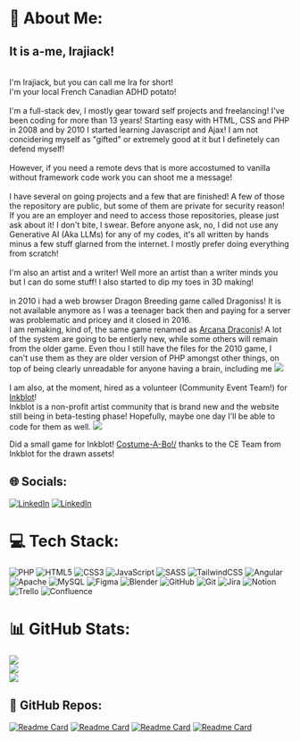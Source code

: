 # 💫 About Me:
<h2> It is a-me, Irajiack! </h2> <br>I'm Irajiack, but you can call me Ira for short! <br>I'm your local French Canadian ADHD potato! <br><br>I'm a full-stack dev, I mostly gear toward self projects and freelancing! I've been coding for more than 13 years! Starting easy with HTML, CSS and PHP in 2008 and by 2010 I started learning Javascript and Ajax! I am not concidering myself as "gifted" or extremely good at it but I definetely can defend myself! <br><br>However, if you need a remote devs that is more accostumed to vanilla without framework code work you can shoot me a message! <br><br>I have several on going projects and a few that are finished! A few of those the repository are public, but some of them are private for security reason! If you are an employer and need to access those repositories, please just ask about it! I don't bite, I swear. Before anyone ask, no, I did not use any Generative AI (Aka LLMs) for any of my codes, it's all written by hands minus a few stuff glarned from the internet. I mostly prefer doing everything from scratch! <br><br>I'm also an artist and a writer! Well more an artist than a writer minds you but I can do some stuff! I also started to dip my toes in 3D making!<br><br>in 2010 i had a web browser Dragon Breeding game called Dragoniss! It is not available anymore as I was a teenager back then and paying for a server was problematic and pricey and it closed in 2016. <br>I am remaking, kind of, the same game renamed as <a href="https://arcanadraconis.ca/">Arcana Draconis</a>! A lot of the system are going to be entierly new, while some others will remain from the older game. Even thou I still have the files for the 2010 game, I can't use them as they are older version of PHP amongst other things, on top of being clearly unreadable for anyone having a brain, including me <img src="https://cdn.discordapp.com/emojis/1049110600145448980.webp?size=96&quality=lossless"><br><br>I am also, at the moment, hired as a volunteer (Community Event Team!) for <a href="https://inkblot.art" target="_blank">Inkblot</a>! <br>Inkblot is a non-profit artist community that is brand new and the website still being in beta-testing phase! Hopefully, maybe one day I'll be able to code for them as well. <img src="https://cdn.discordapp.com/emojis/1112828851417002024.webp?size=40&quality=lossless">

Did a small game for Inkblot! <a href="https://costume-a-bo.inkblot.art/">Costume-A-Bo!/</a> thanks to the CE Team from Inkblot for the drawn assets!

## 🌐 Socials:
[![LinkedIn](https://img.shields.io/badge/LinkedIn-%230077B5.svg?logo=linkedin&logoColor=white)](https://linkedin.com/in/camille-élisabeth-bleau-32992b238) 
[![LinkedIn](https://img.shields.io/badge/Bluesky-0285FF?logo=bluesky&logoColor=white)](https://bsky.app/profile/irajiack.bsky.social)

# 💻 Tech Stack:
![PHP](https://img.shields.io/badge/php-%23777BB4.svg?style=for-the-badge&logo=php&logoColor=white) ![HTML5](https://img.shields.io/badge/html5-%23E34F26.svg?style=for-the-badge&logo=html5&logoColor=white) ![CSS3](https://img.shields.io/badge/css3-%231572B6.svg?style=for-the-badge&logo=css3&logoColor=white) ![JavaScript](https://img.shields.io/badge/javascript-%23323330.svg?style=for-the-badge&logo=javascript&logoColor=%23F7DF1E) ![SASS](https://img.shields.io/badge/SASS-hotpink.svg?style=for-the-badge&logo=SASS&logoColor=white) ![TailwindCSS](https://img.shields.io/badge/tailwindcss-%2338B2AC.svg?style=for-the-badge&logo=tailwind-css&logoColor=white) ![Angular](https://img.shields.io/badge/angular-%23DD0031.svg?style=for-the-badge&logo=angular&logoColor=white) ![Apache](https://img.shields.io/badge/apache-%23D42029.svg?style=for-the-badge&logo=apache&logoColor=white) ![MySQL](https://img.shields.io/badge/mysql-4479A1.svg?style=for-the-badge&logo=mysql&logoColor=white) ![Figma](https://img.shields.io/badge/figma-%23F24E1E.svg?style=for-the-badge&logo=figma&logoColor=white) ![Blender](https://img.shields.io/badge/blender-%23F5792A.svg?style=for-the-badge&logo=blender&logoColor=white) ![GitHub](https://img.shields.io/badge/github-%23121011.svg?style=for-the-badge&logo=github&logoColor=white) ![Git](https://img.shields.io/badge/git-%23F05033.svg?style=for-the-badge&logo=git&logoColor=white) ![Jira](https://img.shields.io/badge/jira-%230A0FFF.svg?style=for-the-badge&logo=jira&logoColor=white) ![Notion](https://img.shields.io/badge/Notion-%23000000.svg?style=for-the-badge&logo=notion&logoColor=white) ![Trello](https://img.shields.io/badge/Trello-%23026AA7.svg?style=for-the-badge&logo=Trello&logoColor=white) ![Confluence](https://img.shields.io/badge/confluence-%23172BF4.svg?style=for-the-badge&logo=confluence&logoColor=white)

# 📊 GitHub Stats:
![](https://github-readme-stat-git-186505-camilel-elisabeth-bleaus-projects.vercel.app/api?username=Irajiack&theme=shadow_red&hide_border=false&include_all_commits=true&count_private=true)<br/>
![](https://github-readme-streak-stats.herokuapp.com/?user=Irajiack&theme=shadow_red&hide_border=false)<br/>
![](https://github-readme-stat-git-186505-camilel-elisabeth-bleaus-projects.vercel.app/api/wakatime?username=irajiack&theme=shadow_red)<br/>

## 🔭 GitHub Repos:

<a href="https://github.com/Irajiack/TP2_CamilleElisabethBleau_CarmenFerlatte">![Readme Card](https://github-readme-stat-git-186505-camilel-elisabeth-bleaus-projects.vercel.app/api/pin/?username=Irajiack&repo=TP2_CamilleElisabethBleau_CarmenFerlatte&theme=shadow_red)</a>
<a href="https://github.com/Irajiack/LaFortuna">![Readme Card](https://github-readme-stat-git-186505-camilel-elisabeth-bleaus-projects.vercel.app/api/pin/?username=Irajiack&repo=LaFortuna&theme=shadow_red)</a>
<a href="https://github.com/Irajiack/calspizza">![Readme Card](https://github-readme-stat-git-186505-camilel-elisabeth-bleaus-projects.vercel.app/api/pin/?username=Irajiack&repo=calspizza&theme=shadow_red)</a>
<a href="https://github.com/Irajiack/Costume-A-Bo">![Readme Card](https://github-readme-stat-git-186505-camilel-elisabeth-bleaus-projects.vercel.app/api/pin/?username=Irajiack&repo=Costume-A-Bo&theme=shadow_red)</a>
